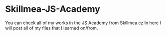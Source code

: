 ﻿# Skillmea-JS-Academy
You can check all of my works in the JS Academy from Skillmea.cz 
In here I will post all of my files that I learned on/from. 
